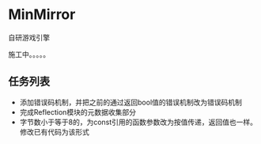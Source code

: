 # MinMirror

自研游戏引擎

施工中。。。。。

## 任务列表
* 添加错误码机制，并把之前的通过返回bool值的错误机制改为错误码机制
* 完成Reflection模块的元数据收集部分
* 字节数小于等于8的，为const引用的函数参数改为按值传递，返回值也一样。修改已有代码为该形式